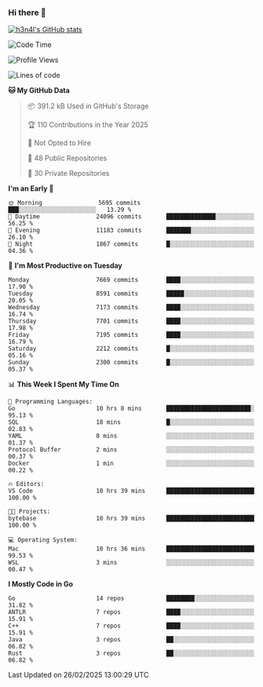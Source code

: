### Hi there 👋

[![h3n4l's GitHub stats](https://github-readme-stats.vercel.app/api?username=h3n4l&count_private=true&show_icons=true&theme=radical)](https://github.com/h3n4l/github-readme-stats)

<!--START_SECTION:waka-->
![Code Time](http://img.shields.io/badge/Code%20Time-2%2C074%20hrs%2011%20mins-blue)

![Profile Views](http://img.shields.io/badge/Profile%20Views-0-blue)

![Lines of code](https://img.shields.io/badge/From%20Hello%20World%20I%27ve%20Written-16.9%20million%20lines%20of%20code-blue)

**🐱 My GitHub Data** 

> 📦 391.2 kB Used in GitHub's Storage 
 > 
> 🏆 110 Contributions in the Year 2025
 > 
> 🚫 Not Opted to Hire
 > 
> 📜 48 Public Repositories 
 > 
> 🔑 30 Private Repositories 
 > 
**I'm an Early 🐤** 

```text
🌞 Morning                5695 commits        ███░░░░░░░░░░░░░░░░░░░░░░   13.29 % 
🌆 Daytime                24096 commits       ██████████████░░░░░░░░░░░   56.25 % 
🌃 Evening                11183 commits       ███████░░░░░░░░░░░░░░░░░░   26.10 % 
🌙 Night                  1867 commits        █░░░░░░░░░░░░░░░░░░░░░░░░   04.36 % 
```
📅 **I'm Most Productive on Tuesday** 

```text
Monday                   7669 commits        ████░░░░░░░░░░░░░░░░░░░░░   17.90 % 
Tuesday                  8591 commits        █████░░░░░░░░░░░░░░░░░░░░   20.05 % 
Wednesday                7173 commits        ████░░░░░░░░░░░░░░░░░░░░░   16.74 % 
Thursday                 7701 commits        ████░░░░░░░░░░░░░░░░░░░░░   17.98 % 
Friday                   7195 commits        ████░░░░░░░░░░░░░░░░░░░░░   16.79 % 
Saturday                 2212 commits        █░░░░░░░░░░░░░░░░░░░░░░░░   05.16 % 
Sunday                   2300 commits        █░░░░░░░░░░░░░░░░░░░░░░░░   05.37 % 
```


📊 **This Week I Spent My Time On** 

```text
💬 Programming Languages: 
Go                       10 hrs 8 mins       ████████████████████████░   95.13 % 
SQL                      18 mins             █░░░░░░░░░░░░░░░░░░░░░░░░   02.83 % 
YAML                     8 mins              ░░░░░░░░░░░░░░░░░░░░░░░░░   01.37 % 
Protocol Buffer          2 mins              ░░░░░░░░░░░░░░░░░░░░░░░░░   00.37 % 
Docker                   1 min               ░░░░░░░░░░░░░░░░░░░░░░░░░   00.22 % 

🔥 Editors: 
VS Code                  10 hrs 39 mins      █████████████████████████   100.00 % 

🐱‍💻 Projects: 
bytebase                 10 hrs 39 mins      █████████████████████████   100.00 % 

💻 Operating System: 
Mac                      10 hrs 36 mins      █████████████████████████   99.53 % 
WSL                      3 mins              ░░░░░░░░░░░░░░░░░░░░░░░░░   00.47 % 
```

**I Mostly Code in Go** 

```text
Go                       14 repos            ████████░░░░░░░░░░░░░░░░░   31.82 % 
ANTLR                    7 repos             ████░░░░░░░░░░░░░░░░░░░░░   15.91 % 
C++                      7 repos             ████░░░░░░░░░░░░░░░░░░░░░   15.91 % 
Java                     3 repos             ██░░░░░░░░░░░░░░░░░░░░░░░   06.82 % 
Rust                     3 repos             ██░░░░░░░░░░░░░░░░░░░░░░░   06.82 % 
```




 Last Updated on 26/02/2025 13:00:29 UTC
<!--END_SECTION:waka-->

